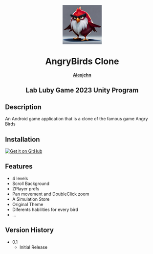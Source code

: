 <div align="center">
    <img src="/Assets/Resources/icon.jpg" width="full" height="128" style="display: block; margin: 0 auto"/>
    <h1>AngryBirds Clone</h1>
    <p align="center">
    <a href="https://github.com/Alexjchn"><strong>Alexjchn</strong></a>
  </p>
  <h2 align="center">Lab Luby Game 2023 Unity Program</h2>
</div>
 
## Description

An Android game application that is a clone of the famous game Angry Birds

## Installation

[<img src="https://github.com/machiav3lli/oandbackupx/blob/034b226cea5c1b30eb4f6a6f313e4dadcbb0ece4/badge_github.png"
    alt="Get it on GitHub"
    height="80">](https://github.com/The-Lubers-Group/2DFootball/releases/latest)
## Features
- 4 levels 
- Scroll Background
- ZPlayer prefs
- Pan movement and DoubleClick zoom
- A Simulation Store
- Original Theme
- Diferents habilities for every bird
- ...

## Version History

* 0.1
    * Initial Release

